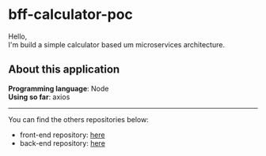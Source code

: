 # bff-calculator-poc

Hello, <br/>
I'm build a simple calculator based um microservices architecture.<br/>

## About this application

**Programming language**: Node <br/>
**Using so far**: axios<br/>

***

You can find the others repositories below:<br/>
* front-end repository: [here](https://github.com/nicolasperuch/frontend-calculator-poc)<br/>
* back-end repository: [here](https://github.com/nicolasperuch/backend-calculator-poc)



